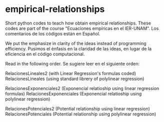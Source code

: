 # empirical-relationships
Short python codes to teach how obtain empirical relationships. These codes are part of the course "Ecuaciones empíricas en el IER-UNAM". Los comentarios de los códigos están en Español.

We put the emphasize in clarity of the ideas instead of programming efficiency. Pusimos el énfasis en la claridad de las ideas, en lugar de la eficiencia en el código computacional.

Read in the following order. Se sugiere leer en el siguiente orden:

RelacionesLineales2 (with Linear Regression's formulas coded)
RelacionesLineales (using standard librery of polylinear regression)

RelacionesExponenciales2 (Exponencial relatioship using linear regression formulas)
RelacionesExponenciales (Exponencial relatioship using polylinear regression)

RelacionesPotenciales2 (Potential relationship using linear regression)
RelacionesPotenciales (Potential relationship using polylinear regression)

